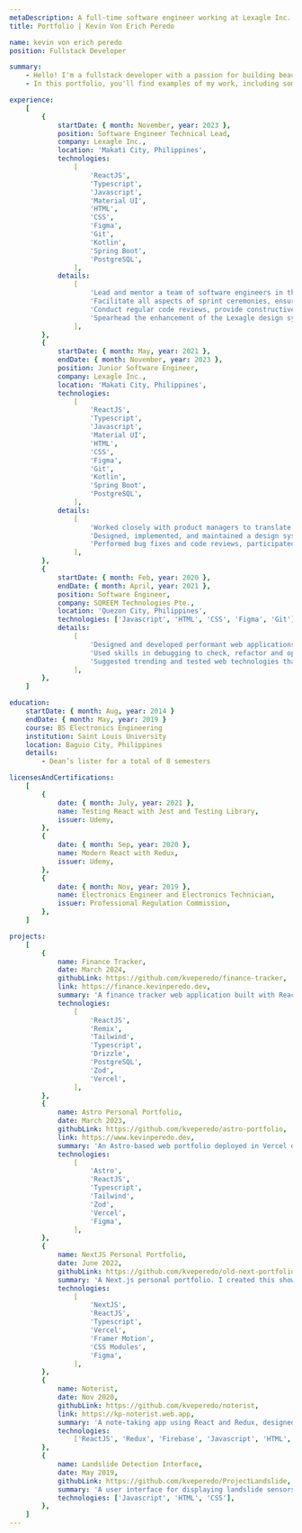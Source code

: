 ```yaml
---
metaDescription: A full-time software engineer working at Lexagle Inc. in the Philippines.
title: Portfolio | Kevin Von Erich Peredo

name: kevin von erich peredo
position: Fullstack Developer

summary:
    - Hello! I'm a fullstack developer with a passion for building beautiful and functional web applications. With three years of experience in software development, I've had the opportunity to work with a variety of frontend tools and technologies including HTML, CSS, ReactJS, TypeScript, and more. I'm also expanding my knowledge of fullstack development using tools like TRPC, Prisma, Vercel, and AWS.
    - In this portfolio, you'll find examples of my work, including some of the web applications I've built. Please feel free to take a look and get in touch if you're interested in working together. I'm always looking for new challenges and opportunities to collaborate with other talented people.

experience:
    [
        {
            startDate: { month: November, year: 2023 },
            position: Software Engineer Technical Lead,
            company: Lexagle Inc.,
            location: 'Makati City, Philippines',
            technologies:
                [
                    'ReactJS',
                    'Typescript',
                    'Javascript',
                    'Material UI',
                    'HTML',
                    'CSS',
                    'Figma',
                    'Git',
                    'Kotlin',
                    'Spring Boot',
                    'PostgreSQL',
                ],
            details:
                [
                    'Lead and mentor a team of software engineers in the design, development, and maintenance of features and optimizations for the Lexagle platform',
                    'Facilitate all aspects of sprint ceremonies, ensuring seamless coordination and communication within the team. Manage sprint planning, review, retrospective, and daily stand-up meetings to enhance efficiency and collaboration throughout the development process',
                    'Conduct regular code reviews, provide constructive feedback, and enforce coding standards to maintain code quality and foster a collaborative and learning-oriented team environment',
                    'Spearhead the enhancement of the Lexagle design system library, aligning it with the brand identity and ensuring its seamless integration across the entire platform',
                ],
        },
        {
            startDate: { month: May, year: 2021 },
            endDate: { month: November, year: 2023 },
            position: Junior Software Engineer,
            company: Lexagle Inc.,
            location: 'Makati City, Philippines',
            technologies:
                [
                    'ReactJS',
                    'Typescript',
                    'Javascript',
                    'Material UI',
                    'HTML',
                    'CSS',
                    'Figma',
                    'Git',
                    'Kotlin',
                    'Spring Boot',
                    'PostgreSQL',
                ],
            details:
                [
                    'Worked closely with product managers to translate business requirements and user stories into new features and optimizations for the Lexagle platform and UI/UX designers to translate mockups and prototypes to working UI interfaces',
                    'Designed, implemented, and maintained a design system library based on the Lexagle’s brand identity used throughout the platform',
                    'Performed bug fixes and code reviews, participated in the product development cycle, and collaborated with team members to implement features and changes to the web application',
                ],
        },
        {
            startDate: { month: Feb, year: 2020 },
            endDate: { month: April, year: 2021 },
            position: Software Engineer,
            company: SQREEM Technologies Pte.,
            location: 'Quezon City, Philippines',
            technologies: ['Javascript', 'HTML', 'CSS', 'Figma', 'Git'],
            details:
                [
                    'Designed and developed performant web applications based on design wireframes, for commercial and internal use, using both open-source and proprietary web technologies',
                    'Used skills in debugging to check, refactor and optimize codebases to enhance user experience of web applications',
                    'Suggested trending and tested web technologies that could minimize development time, optimize existing applications, and provide efficient web development',
                ],
        },
    ]

education:
    startDate: { month: Aug, year: 2014 }
    endDate: { month: May, year: 2019 }
    course: BS Electronics Engineering
    institution: Saint Louis University
    location: Baguio City, Philippines
    details:
        - Dean’s lister for a total of 8 semesters

licensesAndCertifications:
    [
        {
            date: { month: July, year: 2021 },
            name: Testing React with Jest and Testing Library,
            issuer: Udemy,
        },
        {
            date: { month: Sep, year: 2020 },
            name: Modern React with Redux,
            issuer: Udemy,
        },
        {
            date: { month: Nov, year: 2019 },
            name: Electronics Engineer and Electronics Technician,
            issuer: Professional Regulation Commission,
        },
    ]

projects:
    [
        {
            name: Finance Tracker,
            date: March 2024,
            githubLink: https://github.com/kveperedo/finance-tracker,
            link: https://finance.kevinperedo.dev,
            summary: 'A finance tracker web application built with React, Remix, and Tailwind and deployed in Vercel. I created this project to help me track my own expenses and savings and also to practice my skills in building fullstack applications. This is an ongoing project that I plan to expand with more features such as investment tracking, dashboard analytics, and expense categorization.',
            technologies:
                [
                    'ReactJS',
                    'Remix',
                    'Tailwind',
                    'Typescript',
                    'Drizzle',
                    'PostgreSQL',
                    'Zod',
                    'Vercel',
                ],
        },
        {
            name: Astro Personal Portfolio,
            date: March 2023,
            githubLink: https://github.com/kveperedo/astro-portfolio,
            link: https://www.kevinperedo.dev,
            summary: 'An Astro-based web portfolio deployed in Vercel designed to showcase my skills and projects. I migrated my portfolio from Next.js to Astro after realizing that my site is mostly static and I wanted to prioritize site performance by reducing the amount of JavaScript. To ensure that my portfolio design was sleek and modern, I used a clean typography and a restrained color palette to create an elegant, understated look.',
            technologies:
                [
                    'Astro',
                    'ReactJS',
                    'Typescript',
                    'Tailwind',
                    'Zod',
                    'Vercel',
                    'Figma',
                ],
        },
        {
            name: NextJS Personal Portfolio,
            date: June 2022,
            githubLink: https://github.com/kveperedo/old-next-portfolio,
            summary: 'A Next.js personal portfolio. I created this showcase my extensive range of projects, along with a comprehensive overview of my relevant skills, abilities, and information. I chose NextJS as the framework because of its features such as built-in SEO optimization, automatic image optimization, and server-side rendering.',
            technologies:
                [
                    'NextJS',
                    'ReactJS',
                    'Typescript',
                    'Vercel',
                    'Framer Motion',
                    'CSS Modules',
                    'Figma',
                ],
        },
        {
            name: Noterist,
            date: Nov 2020,
            githubLink: https://github.com/kveperedo/noterist,
            link: https://kp-noterist.web.app,
            summary: 'A note-taking app using React and Redux, designed in Figma, and deployed using Firebase. This is my first major personal project made in React after I finished the React and Redux course. Current features include a scratchpad for quick note-taking and a note section for more complicated formatting.',
            technologies:
                ['ReactJS', 'Redux', 'Firebase', 'Javascript', 'HTML', 'CSS'],
        },
        {
            name: Landslide Detection Interface,
            date: May 2019,
            githubLink: https://github.com/kveperedo/ProjectLandslide,
            summary: 'A user interface for displaying landslide sensors data into graphs and text. Code base uses HTML, CSS and JavaScript (interface) and C/C++ (Arduino). This interface was primarily used for our thesis in the 5th year (ECE) and it served as a meaningful guide for the data from our landslide sensors.',
            technologies: ['Javascript', 'HTML', 'CSS'],
        },
    ]
---
```

